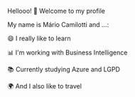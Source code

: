 Hellooo! 👋 Welcome to my profile


My name is Mário Camilotti and ...:


😄 I really like to learn 

📊 I'm working with Business Intelligence

📚 Currently studying Azure and LGPD

🌍 And I also like to travel
